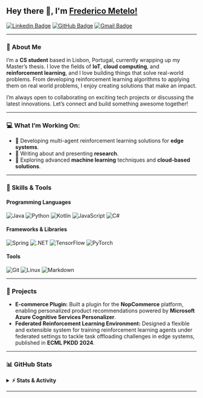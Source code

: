 ## Hey there 👋, I'm [Frederico Metelo!](https://github.com/FredericoMetelo)

[![Linkedin Badge](https://img.shields.io/badge/-LinkedIn-0e76a8?style=flat-square&logo=Linkedin&logoColor=white)](https://linkedin.com/in/frederico-metelo-089992209)
[![GitHub Badge](https://img.shields.io/badge/-GitHub-181717?style=flat-square&logo=github&logoColor=white)](https://github.com/FredericoMetelo)
[![Gmail Badge](https://img.shields.io/badge/-Gmail-D14836?style=flat-square&logo=Gmail&logoColor=white)](mailto:fc.metelo@campus.fct.unl.pt)

---

### 🚀 About Me

I’m a **CS student** based in Lisbon, Portugal, currently wrapping up my Master’s thesis. I love the fields of **IoT**, **cloud computing**, and **reinforcement learning**, and I love building things that solve real-world problems. From developing reinforcement learning algorithms to applying them on real world problems, I enjoy creating solutions that make an impact.  

I’m always open to collaborating on exciting tech projects or discussing the latest innovations. Let’s connect and build something awesome together!  

---

### 💻 What I’m Working On:
- 🧠 Developing multi-agent reinforcement learning solutions for **edge systems**.
- 📜 Writing about and presenting **research**.
- 🚀 Exploring advanced **machine learning** techniques and **cloud-based solutions**.

---

### 🌟 Skills & Tools

#### **Programming Languages**
![Java](https://img.shields.io/badge/Java-%23ED8B00.svg?logo=openjdk&logoColor=white)
![Python](https://img.shields.io/badge/-Python-3776AB?style=flat-square&logo=python&logoColor=white)
![Kotlin](https://img.shields.io/badge/-Kotlin-0095D5?style=flat-square&logo=kotlin&logoColor=white)
![JavaScript](https://img.shields.io/badge/-JavaScript-F7DF1E?style=flat-square&logo=javascript&logoColor=black)
![C#](https://custom-icon-badges.demolab.com/badge/C%23-%23239120.svg?logo=cshrp&logoColor=white)

#### **Frameworks & Libraries**
![Spring](https://img.shields.io/badge/-Spring-6DB33F?style=flat-square&logo=spring&logoColor=white)
![.NET](https://img.shields.io/badge/-.NET-512BD4?style=flat-square&logo=dotnet&logoColor=white)
![TensorFlow](https://img.shields.io/badge/-TensorFlow-FF6F00?style=flat-square&logo=tensorflow&logoColor=white)
![PyTorch](https://img.shields.io/badge/-PyTorch-EE4C2C?style=flat-square&logo=pytorch&logoColor=white)

#### **Tools**
![Git](https://img.shields.io/badge/-Git-F05032?style=flat-square&logo=git&logoColor=white)
![Linux](https://img.shields.io/badge/-Linux-FCC624?style=flat-square&logo=linux&logoColor=black)
![Markdown](https://img.shields.io/badge/Markdown-%23000000.svg?logo=markdown&logoColor=white)

---

### 🎯 Projects
- **E-commerce Plugin:** Built a plugin for the **NopCommerce** platform, enabling personalized product recommendations powered by **Microsoft Azure Cognitive Services Personalizer**.
- **Federated Reinforcement Learning Environment:** Designed a flexible and extensible system for training reinforcement learning agents under federated settings to tackle task offloading challenges in edge systems, published in **ECML PKDD 2024**.
---

### 📊 GitHub Stats

<details>
  <summary><b>⚡ Stats & Activity</b></summary>
  <img height="180em" src="https://github-readme-stats.vercel.app/api?username=FredericoMetelo&show_icons=true&hide_border=true&count_private=true&include_all_commits=true" />
  <img height="180em" src="https://github-readme-stats.vercel.app/api/top-langs/?username=FredericoMetelo&layout=compact&langs_count=8" />
</details>

---


